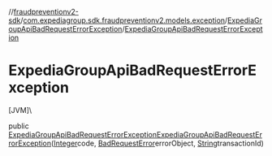 //[fraudpreventionv2-sdk](../../../index.md)/[com.expediagroup.sdk.fraudpreventionv2.models.exception](../index.md)/[ExpediaGroupApiBadRequestErrorException](index.md)/[ExpediaGroupApiBadRequestErrorException](-expedia-group-api-bad-request-error-exception.md)

# ExpediaGroupApiBadRequestErrorException

[JVM]\

public [ExpediaGroupApiBadRequestErrorException](index.md)[ExpediaGroupApiBadRequestErrorException](-expedia-group-api-bad-request-error-exception.md)([Integer](https://docs.oracle.com/javase/8/docs/api/java/lang/Integer.html)code, [BadRequestError](../../com.expediagroup.sdk.fraudpreventionv2.models/-bad-request-error/index.md)errorObject, [String](https://docs.oracle.com/javase/8/docs/api/java/lang/String.html)transactionId)
